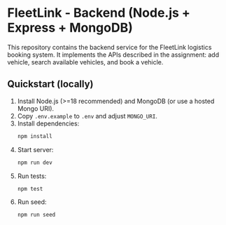 # FleetLink - Backend (Node.js + Express + MongoDB)

This repository contains the backend service for the FleetLink logistics booking system.
It implements the APIs described in the assignment: add vehicle, search available vehicles, and book a vehicle.

## Quickstart (locally)
1. Install Node.js (>=18 recommended) and MongoDB (or use a hosted Mongo URI).
2. Copy `.env.example` to `.env` and adjust `MONGO_URI`.
3. Install dependencies:
   ```bash
   npm install
   ```
4. Start server:
   ```bash
   npm run dev
   ```
5. Run tests:
   ```bash
   npm test
   ```
6. Run seed:
   ```bash
   npm run seed
   ```
